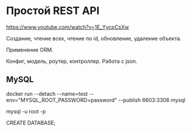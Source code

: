 # Простой REST API
https://www.youtube.com/watch?v=1E_YycpCsXw

Создание, чтение всех, чтение по id, обновление, удаление объекта.

Применение ORM.

Конфиг, модель, роутер, контроллер.
Работа с json.

## MySQL

docker run --detach --name=test --env="MYSQL_ROOT_PASSWORD=password" --publish 6603:3306 mysql

mysql -u root -p

CREATE DATABASE;
